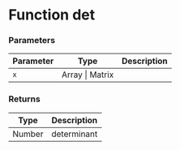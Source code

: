 # Function det




### Parameters

Parameter | Type | Description
--------- | ---- | -----------
`x` | Array &#124; Matrix | 

### Returns

Type | Description
---- | -----------
Number | determinant




<!-- Note: This file is automatically generated from source code comments. Changes made in this file will be overridden. -->
